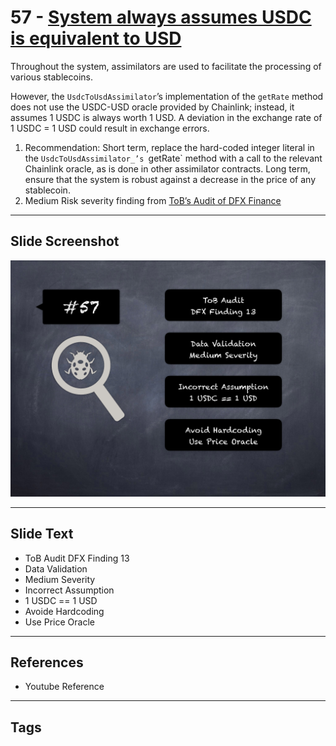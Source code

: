 
# 57 - [System always assumes USDC is equivalent to USD](./System%20always%20assumes%20USDC%20is%20equivalent%20to%20USD.md)

Throughout the system, assimilators are used to facilitate the processing of various stablecoins. 

However, the `UsdcToUsdAssimilator`’s implementation of the `getRate` method does not use the USDC-USD oracle provided by Chainlink; instead, it assumes 1 USDC is always worth 1 USD. A deviation in the exchange rate of 1 USDC = 1 USD could result in exchange errors.

1. Recommendation: Short term, replace the hard-coded integer literal in the `UsdcToUsdAssimilator_’s `getRate` method with a call to the relevant Chainlink oracle, as is done in other assimilator contracts. Long term, ensure that the system is robust against a decrease in the price of any stablecoin.
2. Medium Risk severity finding from [ToB’s Audit of DFX Finance](https://github.com/dfx-finance/protocol/blob/main/audits/2021-05-03-Trail_of_Bits.pdf)
___
## Slide Screenshot
![057.png](../../images/7.%20Audit%20Findings%20101/057.png)
___
## Slide Text
- ToB Audit DFX Finding 13
- Data Validation
- Medium Severity
- Incorrect Assumption
- 1 USDC == 1 USD
- Avoide Hardcoding
- Use Price Oracle
___
## References
- Youtube Reference
___
## Tags
